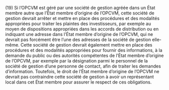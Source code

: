 (19) Si l’OPCVM est géré par une société de gestion agréée dans un État membre autre que l’État membre d’origine de l’OPCVM, cette société de gestion devrait arrêter et mettre en place des procédures et des modalités appropriées pour traiter les plaintes des investisseurs, par exemple au moyen de dispositions appropriées dans les accords de distribution ou en indiquant une adresse dans l’État membre d’origine de l’OPCVM, qui ne devrait pas forcément être l’une des adresses de la société de gestion elle-même. Cette société de gestion devrait également mettre en place des procédures et des modalités appropriées pour fournir des informations, à la demande du public ou des autorités compétentes de l’État membre d’origine de l’OPCVM, par exemple par la désignation parmi le personnel de la société de gestion d’une personne de contact, afin de traiter les demandes d’information. Toutefois, le droit de l’État membre d’origine de l’OPCVM ne devrait pas contraindre cette société de gestion à avoir un représentant local dans cet État membre pour assurer le respect de ces obligations.